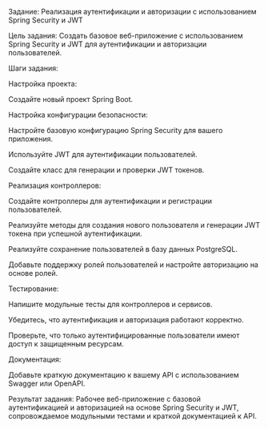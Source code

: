 

Задание: Реализация аутентификации и авторизации с использованием Spring Security и JWT

Цель задания: Создать базовое веб-приложение с использованием Spring Security и JWT для аутентификации и авторизации пользователей.

Шаги задания:

Настройка проекта:

Создайте новый проект Spring Boot.

Настройка конфигурации безопасности:

Настройте базовую конфигурацию Spring Security для вашего приложения.

Используйте JWT для аутентификации пользователей.

Создайте класс для генерации и проверки JWT токенов.

Реализация контроллеров:

Создайте контроллеры для аутентификации и регистрации пользователей.

Реализуйте методы для создания нового пользователя и генерации JWT токена при успешной аутентификации.

Реализуйте сохранение пользователей в базу данных PostgreSQL.

Добавьте поддержку ролей пользователей и настройте авторизацию на основе ролей.

Тестирование:

Напишите модульные тесты для контроллеров и сервисов.

Убедитесь, что аутентификация и авторизация работают корректно.

Проверьте, что только аутентифицированные пользователи имеют доступ к защищенным ресурсам.

Документация:

Добавьте краткую документацию к вашему API с использованием Swagger или OpenAPI.

Результат задания: Рабочее веб-приложение с базовой аутентификацией и авторизацией на основе Spring Security и JWT, сопровождаемое модульными тестами и краткой документацией к API.
